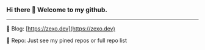 ### Hi there 👋 Welcome to my github.

---

:notebook_with_decorative_cover: Blog: [https://zexo.dev](https://zexo.dev)

:wrench: Repo: Just see my pined repos or full repo list


